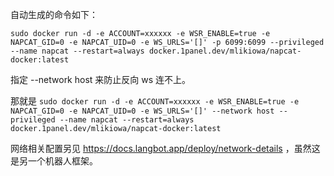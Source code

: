
自动生成的命令如下：

`sudo docker run -d -e ACCOUNT=xxxxxx -e WSR_ENABLE=true -e NAPCAT_GID=0 -e NAPCAT_UID=0 -e WS_URLS='[]' -p 6099:6099 --privileged --name napcat --restart=always docker.1panel.dev/mlikiowa/napcat-docker:latest`

指定 --network host 来防止反向 ws 连不上。

那就是 `sudo docker run -d -e ACCOUNT=xxxxxx -e WSR_ENABLE=true -e NAPCAT_GID=0 -e NAPCAT_UID=0 -e WS_URLS='[]' --network host --privileged --name napcat --restart=always docker.1panel.dev/mlikiowa/napcat-docker:latest`

网络相关配置另见 https://docs.langbot.app/deploy/network-details ，虽然这是另一个机器人框架。
